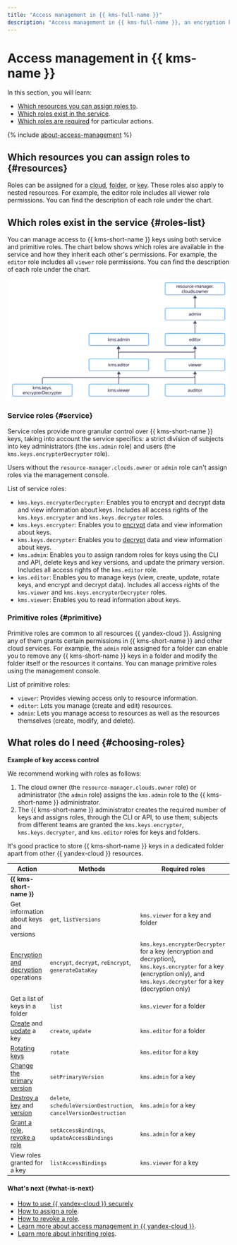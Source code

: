 ```yaml
---
title: "Access management in {{ kms-full-name }}"
description: "Access management in {{ kms-full-name }}, an encryption key management system. This section describes which resources you can assign roles to, which roles exist in the service, and which roles are required for particular actions."
---
```


# Access management in {{ kms-name }}

In this section, you will learn:
* [Which resources you can assign roles to](#resources).
* [Which roles exist in the service](#roles-list).
* [Which roles are required](#choosing-roles) for particular actions.

{% include [about-access-management](../../_includes/iam/about-access-management.md) %}

## Which resources you can assign roles to {#resources}

Roles can be assigned for a [cloud](../../resource-manager/concepts/resources-hierarchy.md#cloud), [folder](../../resource-manager/concepts/resources-hierarchy.md#folder), or [key](../concepts/key). These roles also apply to nested resources. For example, the editor role includes all viewer role permissions. You can find the description of each role under the chart.

## Which roles exist in the service {#roles-list}

You can manage access to {{ kms-short-name }} keys using both service and primitive roles. The chart below shows which roles are available in the service and how they inherit each other's permissions. For example, the `editor` role includes all `viewer` role permissions. You can find the description of each role under the chart.

![image](../../_assets/kms/service-roles-hierarchy.svg)

### Service roles {#service}

Service roles provide more granular control over {{ kms-short-name }} keys, taking into account the service specifics: a strict division of subjects into key administrators (the `kms.admin` role) and users (the `kms.keys.encrypterDecrypter` role).

Users without the `resource-manager.clouds.owner` or `admin` role can't assign roles via the management console.

List of service roles:
* `kms.keys.encrypterDecrypter`: Enables you to encrypt and decrypt data and view information about keys. Includes all access rights of the `kms.keys.encrypter` and `kms.keys.decrypter` roles.
* `kms.keys.encrypter`: Enables you to [encrypt](../operations/encryption.md#encryption) data and view information about keys.
* `kms.keys.decrypter`: Enables you to [decrypt](../operations/encryption.md#decryption) data and view information about keys.
* `kms.admin`: Enables you to assign random roles for keys using the CLI and API, delete keys and key versions, and update the primary version. Includes all access rights of the `kms.editor` role.
* `kms.editor`: Enables you to manage keys (view, create, update, rotate keys, and encrypt and decrypt data). Includes all access rights of the `kms.viewer` and `kms.keys.encrypterDecrypter` roles.
* `kms.viewer`: Enables you to read information about keys.

### Primitive roles {#primitive}

Primitive roles are common to all resources {{ yandex-cloud }}. Assigning any of them grants certain permissions in {{ kms-short-name }} and other cloud services. For example, the `admin` role assigned for a folder can enable you to remove any {{ kms-short-name }} keys in a folder and modify the folder itself or the resources it contains. You can manage primitive roles using the management console.

List of primitive roles:
* `viewer`: Provides viewing access only to resource information.
* `editor`: Lets you manage (create and edit) resources.
* `admin`: Lets you manage access to resources as well as the resources themselves (create, modify, and delete).

## What roles do I need {#choosing-roles}

**Example of key access control**

We recommend working with roles as follows:
1. The cloud owner (the `resource-manager.clouds.owner` role) or administrator (the `admin` role) assigns the `kms.admin` role to the {{ kms-short-name }} administrator.
1. The {{ kms-short-name }} administrator creates the required number of keys and assigns roles, through the CLI or API, to use them; subjects from different teams are granted the `kms.keys.encrypter`, `kms.keys.decrypter`, and `kms.editor` roles for keys and folders.

It's good practice to store {{ kms-short-name }} keys in a dedicated folder apart from other {{ yandex-cloud }} resources.

| Action | Methods | Required roles |
| ----- | ----- | ----- |
| **{{ kms-short-name }}** | |
| Get information about keys and versions | `get`, `listVersions` | `kms.viewer` for a key and folder |
| [Encryption and decryption](../api-ref/SymmetricCrypto/) operations | `encrypt`, `decrypt`, `reEncrypt`, `generateDataKey` | `kms.keys.encrypterDecrypter` for a key (encryption and decryption), `kms.keys.encrypter` for a key (encryption only), and `kms.keys.decrypter` for a key (decryption only) |
| Get a list of keys in a folder | `list` | `kms.viewer` for a folder |
| [Create](../operations/key.md#create) and [update](../operations/key.md#update) a key | `create`, `update` | `kms.editor` for a folder |
| [Rotating keys](../operations/key.md#rotate) | `rotate` | `kms.editor` for a key |
| [Change the primary version](../operations/version.md#make-primary) | `setPrimaryVersion` | `kms.admin` for a key |
| [Destroy a key](../operations/key.md#delete) and [version](../operations/version.md#delete) | `delete`, `scheduleVersionDestruction`, `cancelVersionDestruction` | `kms.admin` for a key |
| [Grant a role](../../iam/operations/roles/grant.md), [revoke a role](../../iam/operations/roles/revoke.md) | `setAccessBindings`, `updateAccessBindings` | `kms.admin` for a key |
| View roles granted for a key | `listAccessBindings` | `kms.viewer` for a key |

#### What's next {#what-is-next}

* [How to use {{ yandex-cloud }} securely](../../iam/best-practices/using-iam-securely.md)
* [How to assign a role](../../iam/operations/roles/grant.md).
* [How to revoke a role](../../iam/operations/roles/revoke.md).
* [Learn more about access management in {{ yandex-cloud }}](../../iam/concepts/access-control/index.md).
* [Learn more about inheriting roles](../../resource-manager/concepts/resources-hierarchy.md#access-rights-inheritance).
